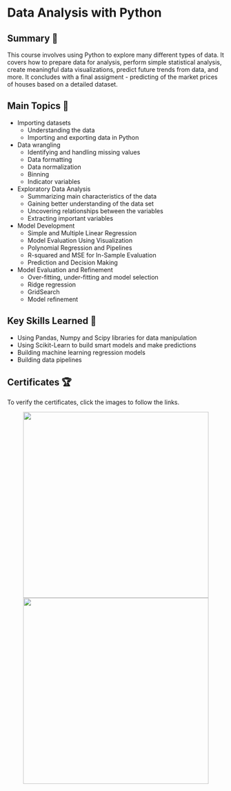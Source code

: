 # Data Analysis with Python

## Summary 📄
This course involves using Python to explore many different types of data. It covers how to prepare data for analysis, perform simple statistical analysis, create meaningful data visualizations, predict future trends from data, and more. It concludes with a final assigment - predicting of the market prices of houses based on a detailed dataset.  

## Main Topics 📑
- Importing datasets
  - Understanding the data
  - Importing and exporting data in Python
- Data wrangling
  - Identifying and handling missing values
  - Data formatting
  - Data normalization
  - Binning
  - Indicator variables
- Exploratory Data Analysis
  - Summarizing main characteristics of the data
  - Gaining better understanding of the data set
  - Uncovering relationships between the variables
  - Extracting important variables
- Model Development
  - Simple and Multiple Linear Regression
  - Model Evaluation Using Visualization
  - Polynomial Regression and Pipelines
  - R-squared and MSE for In-Sample Evaluation
  - Prediction and Decision Making
- Model Evaluation and Refinement
  - Over-fitting, under-fitting and model selection
  - Ridge regression
  - GridSearch
  - Model refinement


## Key Skills Learned 🔑
- Using Pandas, Numpy and Scipy libraries for data manipulation
- Using Scikit-Learn to build smart models and make predictions
- Building machine learning regression models
- Building data pipelines

## Certificates 🏆
To verify the certificates, click the images to follow the links.

<p align="middle">
  <a href="https://coursera.org/share/2daccb48d8d6e3e6cc4f4e1ec0d883f4"><img src="https://user-images.githubusercontent.com/84391594/152701547-05a52204-0358-4c0a-bbde-e2943715e945.png" height="430"></a>
  <a href="https://www.credly.com/badges/f7456ebe-2bb3-4e14-ac2a-ef8f4e3bd1c3/public_url"><img src="https://user-images.githubusercontent.com/84391594/152701477-667b4c2e-1cac-43c4-bf0e-bef3d8657ff2.png" height="430"></a>
</p>

